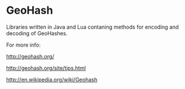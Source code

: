 # GeoHash #

Libraries written in Java and Lua contaning methods for encoding and decoding of GeoHashes.

For more info:

http://geohash.org/

http://geohash.org/site/tips.html

http://en.wikipedia.org/wiki/Geohash
